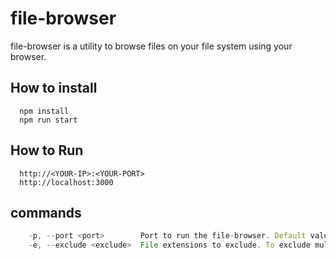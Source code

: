 file-browser
============
file-browser is a utility to browse files on your file system using your browser.

## How to install
```
  npm install
  npm run start
```

## How to Run
```
  http://<YOUR-IP>:<YOUR-PORT>
  http://localhost:3000
```

## commands
```js
    -p, --port <port>        Port to run the file-browser. Default value is 8088
    -e, --exclude <exclude>  File extensions to exclude. To exclude multiple extension pass -e multiple times. e.g. ( -e .js -e .cs -e .swp)
```
